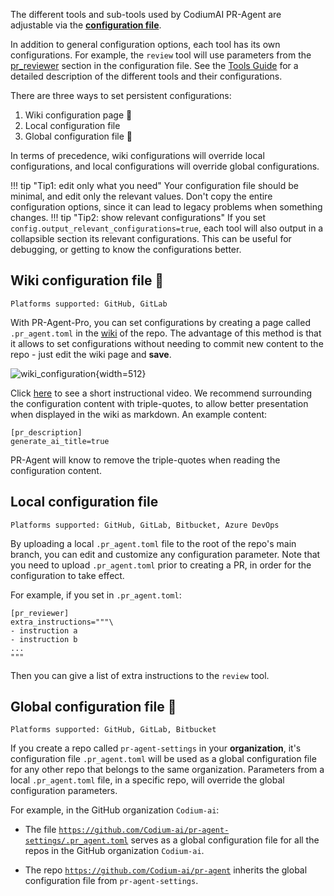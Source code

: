 The different tools and sub-tools used by CodiumAI PR-Agent are adjustable via the **[configuration file](https://github.com/Codium-ai/pr-agent/blob/main/pr_agent/settings/configuration.toml)**.

In addition to general configuration options, each tool has its own configurations. For example, the `review` tool will use parameters from the [pr_reviewer](https://github.com/Codium-ai/pr-agent/blob/main/pr_agent/settings/configuration.toml#L16) section in the configuration file.
See the [Tools Guide](https://codium-ai.github.io/Docs-PR-Agent/tools/) for a detailed description of the different tools and their configurations.

There are three ways to set persistent configurations:

1. Wiki configuration page 💎
2. Local configuration file
3. Global configuration file 💎

In terms of precedence, wiki configurations will override local configurations, and local configurations will override global configurations.

!!! tip "Tip1: edit only what you need"
    Your configuration file should be minimal, and edit only the relevant values. Don't copy the entire configuration options, since it can lead to legacy problems when something changes.
!!! tip "Tip2: show relevant configurations"
    If you set `config.output_relevant_configurations=true`, each tool will also output in a collapsible section its relevant configurations. This can be useful for debugging, or getting to know the configurations better.

## Wiki configuration file 💎

`Platforms supported: GitHub, GitLab`

With PR-Agent-Pro, you can set configurations by creating a page called `.pr_agent.toml` in the [wiki](https://github.com/Codium-ai/pr-agent/wiki/pr_agent.toml) of the repo. 
The advantage of this method is that it allows to set configurations without needing to commit new content to the repo - just edit the wiki page and **save**.


![wiki_configuration](https://codium.ai/images/pr_agent/wiki_configuration.png){width=512}

Click [here](https://codium.ai/images/pr_agent/wiki_configuration_pr_agent.mp4) to see a short instructional video. We recommend surrounding the configuration content with triple-quotes, to allow better presentation when displayed in the wiki as markdown.
An example content:

```
[pr_description]
generate_ai_title=true
```

PR-Agent will know to remove the triple-quotes when reading the configuration content.

## Local configuration file

`Platforms supported: GitHub, GitLab, Bitbucket, Azure DevOps`


By uploading a local `.pr_agent.toml` file to the root of the repo's main branch, you can edit and customize any configuration parameter. Note that you need to upload `.pr_agent.toml` prior to creating a PR, in order for the configuration to take effect.

For example, if you set in `.pr_agent.toml`:

```
[pr_reviewer]
extra_instructions="""\
- instruction a
- instruction b
...
"""
```

Then you can give a list of extra instructions to the `review` tool.


## Global configuration file 💎

`Platforms supported: GitHub, GitLab, Bitbucket`

If you create a repo called `pr-agent-settings` in your **organization**, it's configuration file `.pr_agent.toml` will be used as a global configuration file for any other repo that belongs to the same organization.
Parameters from a local `.pr_agent.toml` file, in a specific repo, will override the global configuration parameters.

For example, in the GitHub organization `Codium-ai`:

- The file [`https://github.com/Codium-ai/pr-agent-settings/.pr_agent.toml`](https://github.com/Codium-ai/pr-agent-settings/blob/main/.pr_agent.toml)  serves as a global configuration file for all the repos in the GitHub organization `Codium-ai`.

- The repo [`https://github.com/Codium-ai/pr-agent`](https://github.com/Codium-ai/pr-agent/blob/main/.pr_agent.toml) inherits the global configuration file from `pr-agent-settings`.
